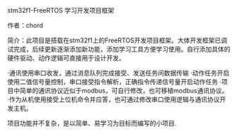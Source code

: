 stm32f1-FreeRTOS
学习开发项目框架


作者：chord


简介：此项目是搭载在stm32f1上的FreeRTOS开发项目框架。大体开发框架已调试完成，后续更新逐渐添加新功能，添加学习工具方便学习使用。自行添加具体的硬件驱动、动作逻辑可直接用于设计开发。


·通讯使用串口收发，通过消息队列完成接受、发送任务间数据传输
·动作任务开启使用二值信号量控制，串口接受指令解析，正确指令传递信号量开启动作任务
·项目中简单的通讯协议近似于modbus，可自行修改，也可移植modbus通讯协议。
·作为从机使用接受上位机命令并应答，也可通过修改串口使用逻辑与通讯协议开发主机。


项目功能并不复杂，是以简单、易学习为目标而编写的小项目.
